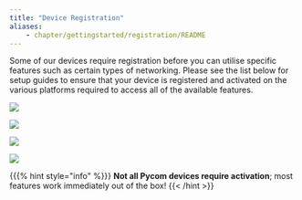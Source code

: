 ```yaml
---
title: "Device Registration"
aliases:
    - chapter/gettingstarted/registration/README
---
```

Some of our devices require registration before you can utilise specific features such as certain types of networking. Please see the list below for setup guides to ensure that your device is registered and activated on the various platforms required to access all of the available features.

[![](/gitbook/assets/sigfox-logo.png)](sigfox)

[![](/gitbook/assets/lorawan_logo.png)](lora/)

[![](/gitbook/assets/image.png)](cellular)

[![](/gitbook/assets/image-1.png)](cellular)

{{{% hint style="info" %}}}
**Not all Pycom devices require activation**; most features work immediately out of the box!
{{< /hint >}}

